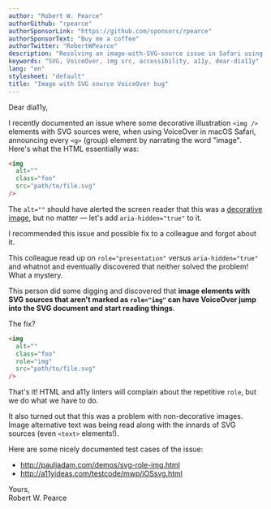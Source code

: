 ```yaml
---
author: "Robert W. Pearce"
authorGithub: "rpearce"
authorSponsorLink: "https://github.com/sponsors/rpearce"
authorSponsorText: "Buy me a coffee"
authorTwitter: "RobertWPearce"
description: "Resolving an image-with-SVG-source issue in Safari using VoiceOver"
keywords: "SVG, VoiceOver, img src, accessibility, a11y, dear-dia11y"
lang: "en"
stylesheet: "default"
title: "Image with SVG source VoiceOver bug"
---
```


Dear dia11y,

I recently documented an issue where some decorative illustration `<img />`
elements with SVG sources were, when using VoiceOver in macOS Safari, announcing
every `<g>` (group) element by narrating the word "image". Here's what the HTML
essentially was:

```html
<img
  alt=""
  class="foo"
  src="path/to/file.svg"
/>
```

The `alt=""` should have alerted the screen reader that this was a [decorative
image](https://www.w3.org/WAI/tutorials/images/decorative/), but no matter —
let's add `aria-hidden="true"` to it.

I recommended this issue and possible fix to a colleague and forgot about it.

This colleague read up on `role="presentation"` versus `aria-hidden="true"` and
whatnot and eventually discovered that neither solved the problem! What a
mystery.

This person did some digging and discovered that __image elements with SVG
sources that aren't marked as `role="img"` can have VoiceOver jump into the SVG
document and start reading things__.

The fix?

```html
<img
  alt=""
  class="foo"
  role="img"
  src="path/to/file.svg"
/>
```

That's it! HTML and a11y linters will complain about the repetitive `role`, but
we do what we have to do.

It also turned out that this was a problem with non-decorative images. Image
alternative text was being read along with the innards of SVG sources (even
`<text>` elements!).

Here are some nicely documented test cases of the issue:

* http://pauljadam.com/demos/svg-role-img.html
* http://a11yideas.com/testcode/mwp/iOSsvg.html

Yours,<br />
Robert W. Pearce
